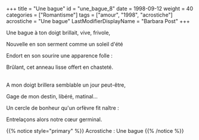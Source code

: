 +++
title = "Une bague"
id = "une_bague_8"
date = 1998-09-12
weight = 40
categories = ["Romantisme"]
tags = ["amour", "1998", "acrostiche"]
acrostiche = "Une bague"
LastModifierDisplayName = "Barbara Post"
+++

Une bague à ton doigt brillait, vive, frivole,

Nouvelle en son serment comme un soleil d'été

Endort en son sourire une apparence folle :

Brûlant, cet anneau lisse offert en chasteté.

 \
A mon doigt brillera semblable un jour peut-être,

Gage de mon destin, libéré, matinal...

Un cercle de bonheur qu'un orfèvre fit naître :

Entrelaçons alors notre cœur germinal.

{{% notice style="primary" %}}
Acrostiche : Une bague
{{% /notice %}}
